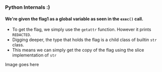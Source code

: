 ### Python Internals :)

#### We're given the flag1 as a global variable as seen in the `exec()` call.

* To get the flag, we simply use the `getattr` function. However it prints `REDACTED`.
* Digging deeper, the type that holds the flag is a child class of builtin `str` class.
* This means we can simply get the copy of the flag using the slice implementation of `str`

Image goes here